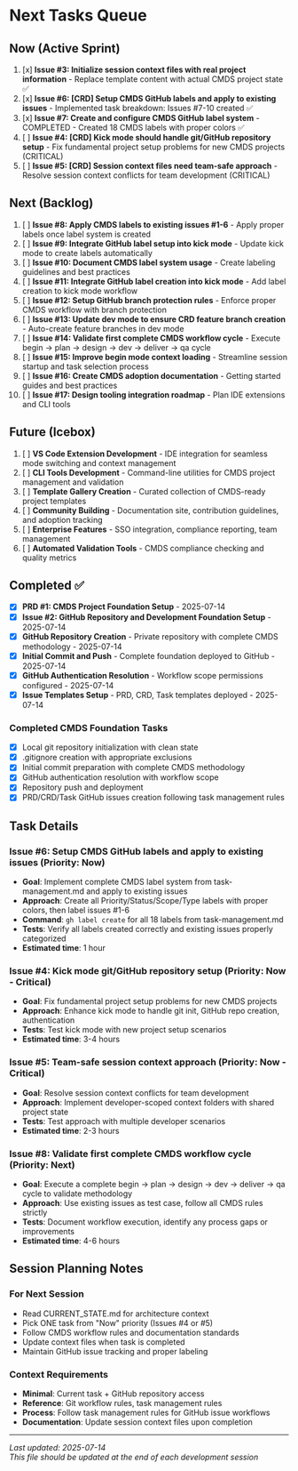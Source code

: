 # Next Tasks Queue

## Now (Active Sprint) 
1. [x] **Issue #3: Initialize session context files with real project information** - Replace template content with actual CMDS project state ✅
2. [x] **Issue #6: [CRD] Setup CMDS GitHub labels and apply to existing issues** - Implemented task breakdown: Issues #7-10 created ✅
3. [x] **Issue #7: Create and configure CMDS GitHub label system** - COMPLETED - Created 18 CMDS labels with proper colors ✅
4. [ ] **Issue #4: [CRD] Kick mode should handle git/GitHub repository setup** - Fix fundamental project setup problems for new CMDS projects (CRITICAL)
5. [ ] **Issue #5: [CRD] Session context files need team-safe approach** - Resolve session context conflicts for team development (CRITICAL)

## Next (Backlog)
1. [ ] **Issue #8: Apply CMDS labels to existing issues #1-6** - Apply proper labels once label system is created  
2. [ ] **Issue #9: Integrate GitHub label setup into kick mode** - Update kick mode to create labels automatically
3. [ ] **Issue #10: Document CMDS label system usage** - Create labeling guidelines and best practices
4. [ ] **Issue #11: Integrate GitHub label creation into kick mode** - Add label creation to kick mode workflow
5. [ ] **Issue #12: Setup GitHub branch protection rules** - Enforce proper CMDS workflow with branch protection
6. [ ] **Issue #13: Update dev mode to ensure CRD feature branch creation** - Auto-create feature branches in dev mode
7. [ ] **Issue #14: Validate first complete CMDS workflow cycle** - Execute begin → plan → design → dev → deliver → qa cycle  
8. [ ] **Issue #15: Improve begin mode context loading** - Streamline session startup and task selection process  
9. [ ] **Issue #16: Create CMDS adoption documentation** - Getting started guides and best practices
10. [ ] **Issue #17: Design tooling integration roadmap** - Plan IDE extensions and CLI tools

## Future (Icebox)
1. [ ] **VS Code Extension Development** - IDE integration for seamless mode switching and context management
2. [ ] **CLI Tools Development** - Command-line utilities for CMDS project management and validation
3. [ ] **Template Gallery Creation** - Curated collection of CMDS-ready project templates
4. [ ] **Community Building** - Documentation site, contribution guidelines, and adoption tracking
5. [ ] **Enterprise Features** - SSO integration, compliance reporting, team management
6. [ ] **Automated Validation Tools** - CMDS compliance checking and quality metrics

## Completed ✅
- [x] **PRD #1: CMDS Project Foundation Setup** - 2025-07-14
- [x] **Issue #2: GitHub Repository and Development Foundation Setup** - 2025-07-14
- [x] **GitHub Repository Creation** - Private repository with complete CMDS methodology - 2025-07-14
- [x] **Initial Commit and Push** - Complete foundation deployed to GitHub - 2025-07-14
- [x] **GitHub Authentication Resolution** - Workflow scope permissions configured - 2025-07-14
- [x] **Issue Templates Setup** - PRD, CRD, Task templates deployed - 2025-07-14

### Completed CMDS Foundation Tasks
- [x] Local git repository initialization with clean state
- [x] .gitignore creation with appropriate exclusions
- [x] Initial commit preparation with complete CMDS methodology
- [x] GitHub authentication resolution with workflow scope
- [x] Repository push and deployment
- [x] PRD/CRD/Task GitHub issues creation following task management rules

## Task Details

### Issue #6: Setup CMDS GitHub labels and apply to existing issues (Priority: Now)
- **Goal**: Implement complete CMDS label system from task-management.md and apply to existing issues
- **Approach**: Create all Priority/Status/Scope/Type labels with proper colors, then label issues #1-6
- **Command**: `gh label create` for all 18 labels from task-management.md
- **Tests**: Verify all labels created correctly and existing issues properly categorized
- **Estimated time**: 1 hour

### Issue #4: Kick mode git/GitHub repository setup (Priority: Now - Critical)
- **Goal**: Fix fundamental project setup problems for new CMDS projects
- **Approach**: Enhance kick mode to handle git init, GitHub repo creation, authentication
- **Tests**: Test kick mode with new project setup scenarios
- **Estimated time**: 3-4 hours

### Issue #5: Team-safe session context approach (Priority: Now - Critical)
- **Goal**: Resolve session context conflicts for team development
- **Approach**: Implement developer-scoped context folders with shared project state
- **Tests**: Test approach with multiple developer scenarios
- **Estimated time**: 2-3 hours

### Issue #8: Validate first complete CMDS workflow cycle (Priority: Next)
- **Goal**: Execute a complete begin → plan → design → dev → deliver → qa cycle to validate methodology
- **Approach**: Use existing issues as test case, follow all CMDS rules strictly
- **Tests**: Document workflow execution, identify any process gaps or improvements
- **Estimated time**: 4-6 hours

## Session Planning Notes

### For Next Session
- Read CURRENT_STATE.md for architecture context
- Pick ONE task from "Now" priority (Issues #4 or #5)
- Follow CMDS workflow rules and documentation standards
- Update context files when task is completed
- Maintain GitHub issue tracking and proper labeling

### Context Requirements
- **Minimal**: Current task + GitHub repository access
- **Reference**: Git workflow rules, task management rules
- **Process**: Follow task management rules for GitHub issue workflows
- **Documentation**: Update session context files upon completion

---
*Last updated: 2025-07-14*  
*This file should be updated at the end of each development session*